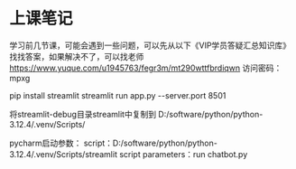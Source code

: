 # 上课笔记
学习前几节课，可能会遇到一些问题，可以先从以下《VIP学员答疑汇总知识库》找找答案，如果解决不了，可以找老师
https://www.yuque.com/u1945763/fegr3m/mt290wttfbrdiqwn
访问密码：mpxg

pip install streamlit
streamlit run app.py --server.port 8501

将streamlit-debug目录streamlit中复制到 D:/software/python/python-3.12.4/.venv/Scripts/

pycharm启动参数：
script：D:/software/python/python-3.12.4/.venv/Scripts/streamlit
script parameters：run chatbot.py